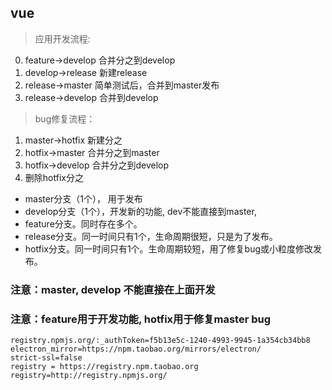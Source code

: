 ## vue

> 应用开发流程:
0. feature->develop 合并分之到develop
1. develop->release 新建release
2. release->master 简单测试后，合并到master发布
3. release->develop 合并到develop

> bug修复流程： 
1. master->hotfix 新建分之
2. hotfix->master 合并分之到master
3. hotfix->develop 合并分之到develop
4. 删除hotfix分之

- master分支（1个）， 用于发布
- develop分支（1个），开发新的功能, dev不能直接到master, 
- feature分支。同时存在多个。
- release分支。同一时间只有1个，生命周期很短，只是为了发布。
- hotfix分支。同一时间只有1个。生命周期较短，用了修复bug或小粒度修改发布。

### 注意：master, develop 不能直接在上面开发
### 注意：feature用于开发功能, hotfix用于修复master bug

```
registry.npmjs.org/:_authToken=f5b13e5c-1240-4993-9945-1a354cb34bb8
electron_mirror=https://npm.taobao.org/mirrors/electron/
strict-ssl=false
registry = https://registry.npm.taobao.org
registry=http://registry.npmjs.org/
```